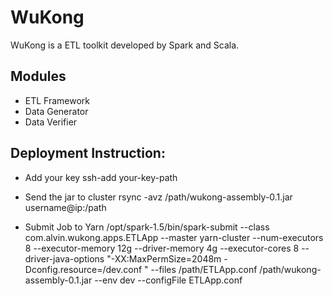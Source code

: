 # WuKong

WuKong is a ETL toolkit developed by Spark and Scala.

## Modules

* ETL Framework
* Data Generator
* Data Verifier

## Deployment Instruction:

* Add your key
ssh-add your-key-path

* Send the jar to cluster
rsync -avz /path/wukong-assembly-0.1.jar username@ip:/path

* Submit Job to Yarn
/opt/spark-1.5/bin/spark-submit --class com.alvin.wukong.apps.ETLApp
--master yarn-cluster --num-executors 8  --executor-memory 12g --driver-memory 4g --executor-cores 8
--driver-java-options "-XX:MaxPermSize=2048m -Dconfig.resource=/dev.conf "
--files /path/ETLApp.conf /path/wukong-assembly-0.1.jar
--env dev --configFile ETLApp.conf